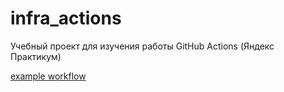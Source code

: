 # infra_actions
Учебный проект для изучения работы GitHub Actions (Яндекс Практикум)

[example workflow](https://github.com/licaro-1/infra_actions/blob/main/.github/workflows/main.ymlbadge.svg)
